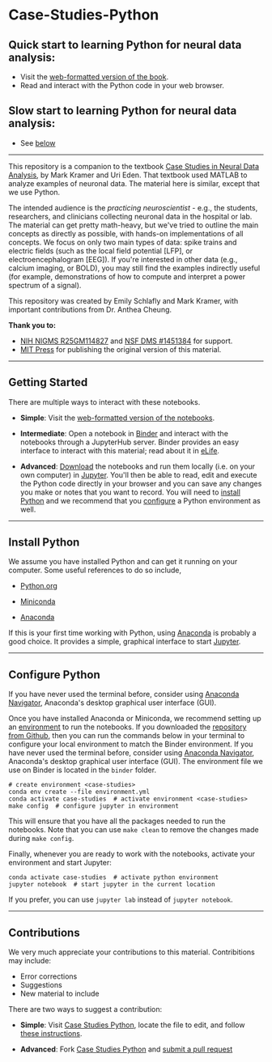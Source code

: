 # Case-Studies-Python

## Quick start to learning Python for neural data analysis:

- Visit the <a href="https://mark-kramer.github.io/Case-Studies-Python/intro.html" rel="external" target="_blank">web-formatted version of the book</a>.
- Read and interact with the Python code in your web browser.

## Slow start to learning Python for neural data analysis:

- See [below](#started)

----
This repository is a companion to the textbook <a href="https://mitpress.mit.edu/books/case-studies-neural-data-analysis" rel="external" target="_blank">Case Studies in Neural Data Analysis</a>, by Mark Kramer and Uri Eden. That textbook used MATLAB to analyze examples of neuronal data. The material here is  similar, except that we use Python.

The intended audience is the *practicing neuroscientist* - e.g., the students, researchers, and clinicians collecting neuronal data in the hospital or lab.  The material can get pretty math-heavy, but we've tried to outline the main concepts as directly as possible, with hands-on implementations of all concepts.  We focus on only two main types of data: spike trains and electric fields (such as the local field potential [LFP], or electroencephalogram [EEG]).  If you're interested in other data (e.g., calcium imaging, or BOLD), you may still find the examples indirectly useful (for example, demonstrations of how to compute and interpret a power spectrum of a signal).

This repository was created by Emily Schlafly and Mark Kramer, with important contributions from Dr. Anthea Cheung.

**Thank you to:**

- <a href="https://projectreporter.nih.gov/project_info_description.cfm?aid=9043612&icde=0" rel="external" target="_blank">NIH NIGMS R25GM114827</a> and <a href="https://www.nsf.gov/awardsearch/showAward?AWD_ID=1451384" rel="external" target="_blank">NSF DMS #1451384</a> for support.
- <a href="https://mitpress.mit.edu/books/case-studies-neural-data-analysis" rel="external" target="_blank">MIT Press</a> for publishing the original version of this material.

---
<a id="started"></a>
## Getting Started

There are multiple ways to interact with these notebooks.

- **Simple**: Visit the <a href="https://mark-kramer.github.io/Case-Studies-Python/intro.html" rel="external" target="_blank">web-formatted version of the notebooks</a>.

- **Intermediate**:  Open a notebook in <a href="https://mybinder.org/v2/gh/Mark-Kramer/Case-Studies-Python.git/binder?urlpath=lab" rel="external" target="_blank">Binder</a> and interact with the notebooks through a JupyterHub server. Binder provides an easy interface to interact with this material; read about it in <a href="https://elifesciences.org/labs/a7d53a88/toward-publishing-reproducible-computation-with-binder" rel="external" target="_blank">eLife</a>.

- **Advanced**: <a href="https://github.com/Mark-Kramer/Case-Studies-Python/archive/binder.zip" rel="external" target="_blank">Download</a> the notebooks and run them locally (i.e. on your own computer) in <a href="https://jupyter.org/">Jupyter</a>. You'll then be able to read, edit and execute the Python code directly in your browser and you can save any changes you make or notes that you want to record. You will need to [install Python](#install-python) and we recommend that you [configure](#configure-python) a Python environment as well.

---
<a id="install-python"></a>
## Install Python

We assume you have installed Python and can get it running on your computer. Some useful references to do so include,

- <a href="https://www.python.org/" rel="external" target="_blank">Python.org</a>

- <a href="https://docs.conda.io/en/latest/miniconda.html" rel="external" target="_blank">Miniconda</a>

- <a href="https://www.anaconda.com/products/individual" rel="external" target="_blank">Anaconda</a>

If this is your first time working with Python, using <a href="https://www.anaconda.com/products/individual" rel="external" target="_blank">Anaconda</a> is probably a good choice. It provides a simple, graphical interface to start <a href="https://jupyter.org/" rel="external" target="_blank">Jupyter</a>.

--- 

<a id="configure-python"></a>
## Configure Python

If you have never used the terminal before, consider using <a href="https://docs.anaconda.com/anaconda/navigator/" rel="external" target="_blank">Anaconda Navigator</a>, Anaconda's desktop graphical user interface (GUI).

Once you have installed Anaconda or Miniconda, we recommend setting up an <a href="https://docs.conda.io/projects/conda/en/latest/user-guide/concepts/environments.html" rel="external" target="_blank">environment</a> to run the notebooks. If you downloaded the <a href="https://github.com/Mark-Kramer/Case-Studies-Python/archive/student.zip" rel="external" target="_blank">repository from Github</a>, then you can run the commands below in your terminal to configure your local environment to match the Binder environment. If you have never used the terminal before, consider using <a href="https://docs.anaconda.com/anaconda/navigator/" rel="external" target="_blank">Anaconda Navigator</a>, Anaconda's desktop graphical user interface (GUI). The environment file we use on Binder is located in the `binder` folder.

```
# create environment <case-studies>
conda env create --file environment.yml
conda activate case-studies  # activate environment <case-studies>
make config  # configure jupyter in environment
```

This will ensure that you have all the packages needed to run the notebooks. Note that you can use `make clean` to remove the changes made during `make config`. 

Finally, whenever you are ready to work with the notebooks, activate your environment and start Jupyter:

```
conda activate case-studies  # activate python environment
jupyter notebook  # start jupyter in the current location
```

If you prefer, you can use `jupyter lab` instead of `jupyter notebook`.

---

## Contributions
We very much appreciate your contributions to this material. Contribitions may include:
- Error corrections
- Suggestions
- New material to include

There are two ways to suggest a contribution:

- **Simple**: Visit <a href="https://github.com/Mark-Kramer/Case-Studies-Python/" rel="external" target="_blank">Case Studies Python</a>, locate the file to edit, and follow <a href="https://help.github.com/en/github/managing-files-in-a-repository/editing-files-in-another-users-repository" rel="external" target="_blank">these instructions</a>.

- **Advanced**: Fork <a href="https://github.com/Mark-Kramer/Case-Studies-Python/" rel="external" target="_blank">Case Studies Python</a> and <a href="https://jarv.is/notes/how-to-pull-request-fork-github/" rel="external" target="_blank">submit a pull request</a>


